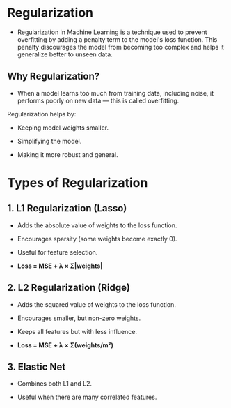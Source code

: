 # Regularization
- Regularization in Machine Learning is a technique used to prevent overfitting by adding a penalty term to the model's loss function. This penalty discourages the model from becoming too complex and helps it generalize better to unseen data.
## Why Regularization?
- When a model learns too much from training data, including noise, it performs poorly on new data — this is called overfitting.

Regularization helps by:

- Keeping model weights smaller.

- Simplifying the model.

- Making it more robust and general.
# Types of Regularization
## 1. L1 Regularization (Lasso)
- Adds the absolute value of weights to the loss function.

- Encourages sparsity (some weights become exactly 0).

- Useful for feature selection.

- **Loss = MSE + λ × Σ|weights|**

## 2. L2 Regularization (Ridge)
- Adds the squared value of weights to the loss function.

- Encourages smaller, but non-zero weights.

- Keeps all features but with less influence.

- **Loss = MSE + λ × Σ(weights/m²)**

## 3. Elastic Net
- Combines both L1 and L2.

- Useful when there are many correlated features.

